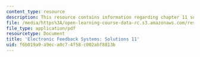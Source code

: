 ```yaml
---
content_type: resource
description: This resource contains information regarding chapter 11 solutions.
file: /media/https%3A/open-learning-course-data-rc.s3.amazonaws.com/res-6-010-electronic-feedback-systems-spring-2013/f6b019a9a9eca0c74f58c002abf8813b_MITRES_6-010S13_sol11.pdf
file_type: application/pdf
resourcetype: Document
title: 'Electronic Feedback Systems: Solutions 11'
uid: f6b019a9-a9ec-a0c7-4f58-c002abf8813b
---
```


